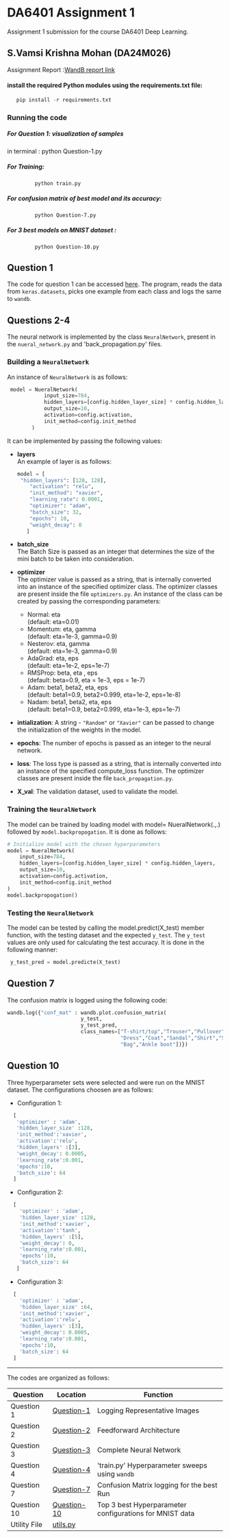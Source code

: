 # DA6401 Assignment 1
Assignment 1 submission for the course DA6401 Deep Learning.

S.Vamsi Krishna Mohan (DA24M026)
---

Assignment Report :[WandB report link](https://api.wandb.ai/links/krishvamsi321-indian-institute-of-technology-madras/maixp1aa)

#### install the required Python modules using the requirements.txt file:
```python
   pip install -r requirements.txt
```
### Running the code

##### For Question 1: visualization of samples
in terminal : python Question-1.py

##### For Training:
             python train.py

##### For confusion matrix of best model and its accuracy:
             python Question-7.py

##### For 3 best models on MNIST dataset :
             python Question-10.py  


## Question 1
The code for question 1 can be accessed [here](https://github.com/vamsikrishnamohan/DA6401-Assignment1/blob/main/Question-1.py). The program, reads the data from `keras.datasets`, picks one example from each class and logs the same to `wandb`.

## Questions 2-4
The neural network is implemented by the class `NeuralNetwork`, present in the `nueral_network.py` and 'back_propagation.py' files.  
### Building a `NeuralNetwork`
An instance of `NeuralNetwork` is as follows:
```Python
 model = NueralNetwork(
            input_size=784,
            hidden_layers=[config.hidden_layer_size] * config.hidden_layers,
            output_size=10,
            activation=config.activation,
            init_method=config.init_method
        ) 
```
It can be implemented by passing the following values:

- **layers**  
    An example of layer is as follows:
    
    ```python
    model = [
     "hidden_layers": [128, 128],
        "activation": "relu",
        "init_method": "xavier",
        "learning_rate": 0.0001,
        "optimizer": "adam",
        "batch_size": 32,
        "epochs": 10,
        "weight_decay": 0
       ]
    ```

- **batch_size**  
    The Batch Size is passed as an integer that determines the size of the mini batch to be taken into consideration.

- **optimizer**  
    The optimizer value is passed as a string, that is internally converted into an instance of the specified optimizer class. The optimizer classes are present inside the file `optimizers.py`. An instance of the class can be created by passing the corresponding parameters:
    + Normal: eta   
        (default: eta=0.01)
    + Momentum: eta, gamma   
        (default: eta=1e-3, gamma=0.9)
    + Nesterov: eta, gamma   
        (default: eta=1e-3, gamma=0.9)
    + AdaGrad: eta, eps   
        (default: eta=1e-2, eps=1e-7)
    + RMSProp: beta, eta , eps    
        (default: beta=0.9, eta = 1e-3, eps = 1e-7)
    + Adam: beta1, beta2, eta, eps   
        (default: beta1=0.9, beta2=0.999, eta=1e-2, eps=1e-8)
    + Nadam: beta1, beta2, eta, eps   
        (default: beta1=0.9, beta2=0.999, eta=1e-3, eps=1e-7)

- **intialization**: A string - `"Random"` or `"Xavier"` can be passed to change the initialization of the weights in the model.

- **epochs**: The number of epochs is passed as an integer to the neural network.


- **loss**: The loss type is passed as a string, that is internally converted into an instance of the specified compute_loss function. The optimizer classes are present inside the file `back_propagation.py`. 

- **X_val**: The validation dataset, used to validate the model.


### Training the `NeuralNetwork`
The model can be trained by loading model with model= NueralNetwork(.,.) followed by `model.backpropogation`. It is done as follows:

```python
# Initialize model with the chosen hyperparameters
model = NueralNetwork(
    input_size=784,
    hidden_layers=[config.hidden_layer_size] * config.hidden_layers,
    output_size=10,
    activation=config.activation,
    init_method=config.init_method
)
model.backpropogation()
```

### Testing the `NeuralNetwork`
The model can be tested by calling the model.predict(X_test) member function, with the testing dataset and the expected `y_test`. The `y_test` values are only used for calculating the test accuracy. It is done in the following manner:

```python
 y_test_pred = model.predicte(X_test)
```

## Question 7
The confusion matrix is logged using the following code:

```python
wandb.log({"conf_mat" : wandb.plot.confusion_matrix(
                        y_test,
                        y_test_pred,
                        class_names=["T-shirt/top","Trouser","Pullover",\
                                     "Dress","Coat","Sandal","Shirt","Sneaker",\
                                     "Bag","Ankle boot"])})
```


## Question 10
Three hyperparameter sets were selected and were run on the MNIST dataset. The configurations choosen are as follows:

- Configuration 1:

 ```python
   [
    'optimizer' : 'adam',
    'hidden_layer_size' :128,
    'init_method':'xavier',
    'activation':'relu',
    'hidden_layers' :[3],
    'weight_decay': 0.0005,
    'learning_rate':0.001,
    'epochs':10,
    'batch_size': 64
   ]
```
- Configuration 2:
```python
  [
    'optimizer' : 'adam',
    'hidden_layer_size' :128,
    'init_method':'xavier',
    'activation':'tanh',
    'hidden_layers' :[5],
    'weight_decay': 0,
    'learning_rate':0.001,
    'epochs':10,
    'batch_size': 64
   ]
```
- Configuration 3:
```python
  [
    'optimizer' : 'adam',
    'hidden_layer_size' :64,
    'init_method':'xavier',
    'activation':'relu',
    'hidden_layers' :[3],
    'weight_decay': 0.0005,
    'learning_rate':0.001,
    'epochs':10,
    'batch_size': 64
  ]
```
---
The codes are organized as follows:

| Question | Location | Function | 
|----------|----------|----------|
| Question 1 | [Question-1](https://github.com/vamsikrishnamohan/DA6401-Assignment1/blob/main/Question-1.py) | Logging Representative Images | 
| Question 2 | [Question-2](https://github.com/vamsikrishnamohan/DA6401-Assignment1/blob/main/nueral_network.py) | Feedforward Architecture |
| Question 3 | [Question-3](https://github.com/vamsikrishnamohan/DA6401-Assignment1/blob/main/back_propagation.py) | Complete Neural Network |
| Question 4 | [Question-4](https://github.com/vamsikrishnamohan/DA6401-Assignment1/blob/main/train.py) | 'train.py' Hyperparameter sweeps using `wandb` |
| Question 7 | [Question-7](https://github.com/vamsikrishnamohan/DA6401-Assignment1/blob/main/Question-7.py) | Confusion Matrix logging for the best Run | 
| Question 10 | [Question-10](https://github.com/vamsikrishnamohan/DA6401-Assignment1/blob/main/Question-10.py) | Top 3 best Hyperparameter configurations for MNIST data | 
| Utility File | [utils.py](https://github.com/vamsikrishnamohan/DA6401-Assignment1/blob/main/utils.py)
